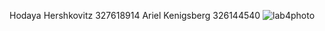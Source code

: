Hodaya Hershkovitz 327618914
Ariel Kenigsberg 326144540
![lab4photo]("C:\Users\hoday\lab4photo.png")
